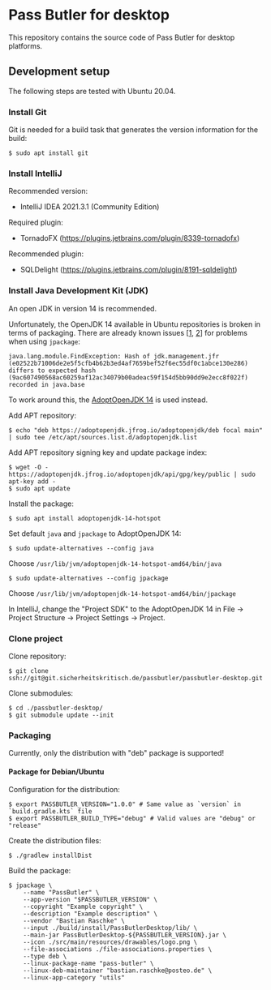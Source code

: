 # Pass Butler for desktop

This repository contains the source code of Pass Butler for desktop platforms.

## Development setup

The following steps are tested with Ubuntu 20.04.

### Install Git

Git is needed for a build task that generates the version information for the build:

    $ sudo apt install git

### Install IntelliJ

Recommended version:
- IntelliJ IDEA 2021.3.1 (Community Edition)

Required plugin:
- TornadoFX (https://plugins.jetbrains.com/plugin/8339-tornadofx)

Recommended plugin:
- SQLDelight (https://plugins.jetbrains.com/plugin/8191-sqldelight)

### Install Java Development Kit (JDK)

An open JDK in version 14 is recommended.

Unfortunately, the OpenJDK 14 available in Ubuntu repositories is broken in terms of packaging. There are already known issues [[1](https://bugs.launchpad.net/ubuntu/+source/openjdk-14/+bug/1868699), [2](https://github.com/AdoptOpenJDK/openjdk-support/issues/165)] for problems when using `jpackage`:

    java.lang.module.FindException: Hash of jdk.management.jfr (e02522b71006de2e5f5cfb4b62b3ed4af7659bef52f6ec55df0c1abce130e286) differs to expected hash (9ac607490568ac60259af12ac34079b00adeac59f154d5bb90dd9e2ecc8f022f) recorded in java.base

To work around this, the [AdoptOpenJDK 14](https://adoptopenjdk.net) is used instead.

Add APT repository:

    $ echo "deb https://adoptopenjdk.jfrog.io/adoptopenjdk/deb focal main" | sudo tee /etc/apt/sources.list.d/adoptopenjdk.list

Add APT repository signing key and update package index:

    $ wget -O - https://adoptopenjdk.jfrog.io/adoptopenjdk/api/gpg/key/public | sudo apt-key add -
    $ sudo apt update

Install the package:

    $ sudo apt install adoptopenjdk-14-hotspot

Set default `java` and `jpackage` to AdoptOpenJDK 14:

    $ sudo update-alternatives --config java

Choose `/usr/lib/jvm/adoptopenjdk-14-hotspot-amd64/bin/java`

    $ sudo update-alternatives --config jpackage

Choose `/usr/lib/jvm/adoptopenjdk-14-hotspot-amd64/bin/jpackage`

In IntelliJ, change the "Project SDK" to the AdoptOpenJDK 14 in File -> Project Structure -> Project Settings -> Project.

### Clone project

Clone repository:

    $ git clone ssh://git@git.sicherheitskritisch.de/passbutler/passbutler-desktop.git

Clone submodules:

    $ cd ./passbutler-desktop/
    $ git submodule update --init

### Packaging

Currently, only the distribution with "deb" package is supported!

#### Package for Debian/Ubuntu

Configuration for the distribution:

    $ export PASSBUTLER_VERSION="1.0.0" # Same value as `version` in `build.gradle.kts` file
    $ export PASSBUTLER_BUILD_TYPE="debug" # Valid values are "debug" or "release"

Create the distribution files:

    $ ./gradlew installDist

Build the package:

    $ jpackage \
        --name "PassButler" \
        --app-version "$PASSBUTLER_VERSION" \
        --copyright "Example copyright" \
        --description "Example description" \
        --vendor "Bastian Raschke" \
        --input ./build/install/PassButlerDesktop/lib/ \
        --main-jar PassButlerDesktop-${PASSBUTLER_VERSION}.jar \
        --icon ./src/main/resources/drawables/logo.png \
        --file-associations ./file-associations.properties \
        --type deb \
        --linux-package-name "pass-butler" \
        --linux-deb-maintainer "bastian.raschke@posteo.de" \
        --linux-app-category "utils"
